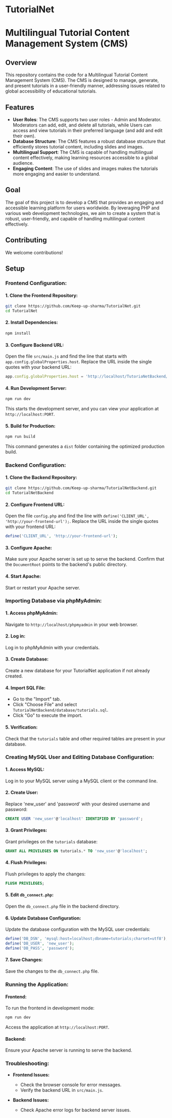 
# TutorialNet
# Multilingual Tutorial Content Management System (CMS)

## Overview
This repository contains the code for a Multilingual Tutorial Content Management System (CMS). The CMS is designed to manage, generate, and present tutorials in a user-friendly manner, addressing issues related to global accessibility of educational tutorials.

## Features
- **User Roles**: The CMS supports two user roles - Admin and Moderator. Moderators can add, edit, and delete all tutorials, while Users can access and view tutorials in their preferred language (and add and edit their own).
- **Database Structure**: The CMS features a robust database structure that efficiently stores tutorial content, including slides and images.
- **Multilingual Support**: The CMS is capable of handling multilingual content effectively, making learning resources accessible to a global audience.
- **Engaging Content**: The use of slides and images makes the tutorials more engaging and easier to understand.

## Goal
The goal of this project is to develop a CMS that provides an engaging and accessible learning platform for users worldwide. By leveraging PHP and various web development technologies, we aim to create a system that is robust, user-friendly, and capable of handling multilingual content effectively.

## Contributing
We welcome contributions!

## Setup

### Frontend Configuration:

#### 1. Clone the Frontend Repository:

```bash
git clone https://github.com/Keep-up-sharma/TutorialNet.git
cd TutorialNet
```

#### 2. Install Dependencies:

```bash
npm install
```

#### 3. Configure Backend URL:

Open the file `src/main.js` and find the line that starts with `app.config.globalProperties.host`. Replace the URL inside the single quotes with your backend URL:

```javascript
app.config.globalProperties.host = 'http://localhost/TutoriaNetBackend/TutorialNetBackend';
```

#### 4. Run Development Server:

```bash
npm run dev
```

This starts the development server, and you can view your application at `http://localhost:PORT`.

#### 5. Build for Production:

```bash
npm run build
```

This command generates a `dist` folder containing the optimized production build.

### Backend Configuration:

#### 1. Clone the Backend Repository:

```bash
git clone https://github.com/Keep-up-sharma/TutorialNetBackend.git
cd TutorialNetBackend
```

#### 2. Configure Frontend URL:

Open the file `config.php` and find the line with `define('CLIENT_URL', 'http://your-frontend-url');`. Replace the URL inside the single quotes with your frontend URL:

```php
define('CLIENT_URL', 'http://your-frontend-url');
```

#### 3. Configure Apache:

Make sure your Apache server is set up to serve the backend. Confirm that the `DocumentRoot` points to the backend's public directory.

#### 4. Start Apache:

Start or restart your Apache server.

### Importing Database via phpMyAdmin:

#### 1. Access phpMyAdmin:

Navigate to `http://localhost/phpmyadmin` in your web browser.

#### 2. Log in:

Log in to phpMyAdmin with your credentials.

#### 3. Create Database:

Create a new database for your TutorialNet application if not already created.

#### 4. Import SQL File:

- Go to the "Import" tab.
- Click "Choose File" and select `TutorialNetBackend/database/tutorials.sql`.
- Click "Go" to execute the import.

#### 5. Verification:

Check that the `tutorials` table and other required tables are present in your database.

### Creating MySQL User and Editing Database Configuration:

#### 1. Access MySQL:

Log in to your MySQL server using a MySQL client or the command line.

#### 2. Create User:

Replace 'new_user' and 'password' with your desired username and password:

```sql
CREATE USER 'new_user'@'localhost' IDENTIFIED BY 'password';
```

#### 3. Grant Privileges:

Grant privileges on the `tutorials` database:

```sql
GRANT ALL PRIVILEGES ON tutorials.* TO 'new_user'@'localhost';
```

#### 4. Flush Privileges:

Flush privileges to apply the changes:

```sql
FLUSH PRIVILEGES;
```

#### 5. Edit `db_connect.php`:

Open the `db_connect.php` file in the backend directory.

#### 6. Update Database Configuration:

Update the database configuration with the MySQL user credentials:

```php
define('DB_DSN', 'mysql:host=localhost;dbname=tutorials;charset=utf8');
define('DB_USER', 'new_user');
define('DB_PASS', 'password');
```

#### 7. Save Changes:

Save the changes to the `db_connect.php` file.

### Running the Application:

#### Frontend:

To run the frontend in development mode:

```bash
npm run dev
```

Access the application at `http://localhost:PORT`.

#### Backend:

Ensure your Apache server is running to serve the backend.

### Troubleshooting:

- **Frontend Issues:**
  - Check the browser console for error messages.
  - Verify the backend URL in `src/main.js`.

- **Backend Issues:**
  - Check Apache error logs for backend server issues.